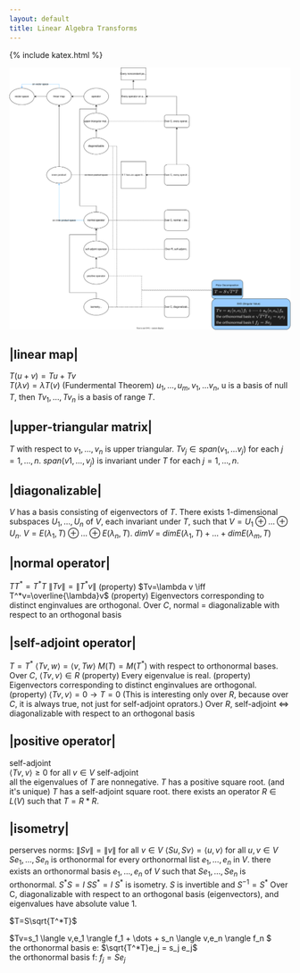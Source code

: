 ```yaml
---
layout: default
title: Linear Algebra Transforms
---
```


{% include katex.html %}

![](./LinearTransforms.svg)

|linear map|
-----
$T(u+v) = Tu + Tv$ <br> $T(\lambda v) = \lambda T(v)$
(Fundermental Theorem) $u_1,\dots,u_m, v_1,\dots v_n$, u is a basis of null $T$, then $Tv_1,\dots,Tv_n$ is a basis of range $T$.


|upper-triangular matrix|
------
$T$ with respect to $v_1,\dots,v_n$ is upper triangular.
$Tv_j\in span(v_1,\dots v_j)$ for each $j=1,\dots,n$.
$span(v1,\dots,v_j)$ is invariant under $T$ for each $j=1,\dots,n$.


|diagonalizable|
------
$V$ has a basis consisting of eigenvectors of $T$.
There exists 1-dimensional subspaces $U_1,\dots,U_n$ of $V$, each invariant under $T$, such that $V=U_1\oplus\dots\oplus U_n$.
$V=E(\lambda_1,T)\oplus\dots\oplus E(\lambda_n,T)$.
$dimV$ = $dimE(\lambda_1,T)+\dots + dimE(\lambda_m,T)$


|normal operator|
------
$TT^*=T^*T$
$\lVert Tv \rVert = \lVert T^*v \rVert$
(property) $Tv=\lambda v \iff T^*v=\overline{\lambda}v$
(property) Eigenvectors corresponding to distinct enginvalues are orthogonal.
Over $C$, normal = diagonalizable with respect to an orthogonal basis


|self-adjoint operator|
------
$T = T^*$
$\langle Tv,w\rangle=\langle v,Tw\rangle$
$M(T)=M(T^*)$ with respect to orthonormal bases.
Over $C$, $\langle Tv,v\rangle\in R$
(property) Every eigenvalue is real.
(property) Eigenvectors corresponding to distinct enginvalues are orthogonal.
(property) $\langle Tv,v\rangle=0 \rightarrow T=0$ (This is interesting only over $R$, because over $C$, it is always true, not just for self-adjoint oprators.)
Over $R$, self-adjoint $\iff$ diagonalizable with respect to an orthogonal basis


|positive operator|
-----
self-adjoint<br>$\langle Tv,v \rangle\ge0$ for all $v\in V$
self-adjoint<br>all the eigenvalues of $T$ are nonnegative.
$T$ has a positive square root. (and it's unique)
$T$ has a self-adjoint square root.
there exists an operator $R\in L(V)$ such that $T=R*R$.


|isometry|
-----
perserves norms: $\lVert Sv \rVert = \lVert v \rVert$ for all $v\in V$
$\langle Su,Sv \rangle = \langle u,v \rangle$ for all $u,v \in V$
$Se_1,\dots,Se_n$ is orthonormal for every orthonormal list $e_1,\dots,e_n$ in $V$.
there exists an orthonormal basis $e_1,\dots,e_n$ of $V$ such that $Se_1,\dots,Se_n$ is orthonormal.
$S^*S=I$
$SS^*=I$
$S^*$ is isometry.
$S$ is invertible and $S^{-1}=S^*$
Over C, diagonalizable with respect to an orthogonal basis (eigenvectors), and eigenvalues have absolute value 1.


$T=S\sqrt{T^*T}$

$Tv=s_1 \langle v,e_1 \rangle f_1 + \dots + s_n \langle v,e_n \rangle f_n $  
the orthonormal basis e: $\sqrt{T^*T}e_j = s_j e_j$  
the orthonormal basis f: $f_j=Se_j$